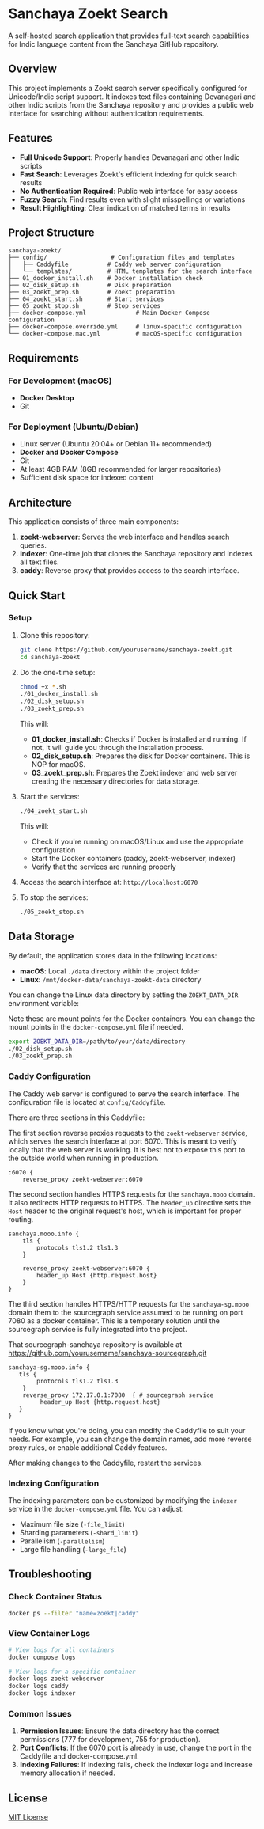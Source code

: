 # Sanchaya Zoekt Search

A self-hosted search application that provides full-text search capabilities for Indic language content from the Sanchaya GitHub repository.

## Overview

This project implements a Zoekt search server specifically configured for Unicode/Indic script support. It indexes text files containing Devanagari and other Indic scripts from the Sanchaya repository and provides a public web interface for searching without authentication requirements.

## Features

- **Full Unicode Support**: Properly handles Devanagari and other Indic scripts
- **Fast Search**: Leverages Zoekt's efficient indexing for quick search results
- **No Authentication Required**: Public web interface for easy access
- **Fuzzy Search**: Find results even with slight misspellings or variations
- **Result Highlighting**: Clear indication of matched terms in results

## Project Structure

```
sanchaya-zoekt/
├── config/                  # Configuration files and templates
│   ├── Caddyfile           # Caddy web server configuration
│   └── templates/          # HTML templates for the search interface
├── 01_docker_install.sh    # Docker installation check
├── 02_disk_setup.sh        # Disk preparation
├── 03_zoekt_prep.sh        # Zoekt preparation
├── 04_zoekt_start.sh       # Start services
├── 05_zoekt_stop.sh        # Stop services
├── docker-compose.yml              # Main Docker Compose configuration
├── docker-compose.override.yml     # linux-specific configuration
└── docker-compose.mac.yml          # macOS-specific configuration
```

## Requirements

### For Development (macOS)

- **Docker Desktop**
- Git

### For Deployment (Ubuntu/Debian)

- Linux server (Ubuntu 20.04+ or Debian 11+ recommended)
- **Docker and Docker Compose**
- Git
- At least 4GB RAM (8GB recommended for larger repositories)
- Sufficient disk space for indexed content

## Architecture

This application consists of three main components:

1. **zoekt-webserver**: Serves the web interface and handles search queries.
2. **indexer**: One-time job that clones the Sanchaya repository and indexes all text files.
3. **caddy**: Reverse proxy that provides access to the search interface.

## Quick Start

### Setup

1. Clone this repository:

   ```bash
   git clone https://github.com/yourusername/sanchaya-zoekt.git
   cd sanchaya-zoekt
   ```

2. Do the one-time setup:

   ```bash
   chmod +x *.sh
   ./01_docker_install.sh
   ./02_disk_setup.sh
   ./03_zoekt_prep.sh
   ```

   This will:

   - **01_docker_install.sh**: Checks if Docker is installed and running. If not, it will guide you through the installation process.
   - **02_disk_setup.sh**: Prepares the disk for Docker containers. This is NOP for macOS.
   - **03_zoekt_prep.sh**: Prepares the Zoekt indexer and web server creating the necessary directories for data storage.

3. Start the services:

   ```bash
   ./04_zoekt_start.sh
   ```

   This will:

   - Check if you're running on macOS/Linux and use the appropriate configuration
   - Start the Docker containers (caddy, zoekt-webserver, indexer)
   - Verify that the services are running properly

4. Access the search interface at: `http://localhost:6070`

5. To stop the services:

   ```bash
   ./05_zoekt_stop.sh
   ```

## Data Storage

By default, the application stores data in the following locations:

- **macOS**: Local `./data` directory within the project folder
- **Linux**: `/mnt/docker-data/sanchaya-zoekt-data` directory

You can change the Linux data directory by setting the `ZOEKT_DATA_DIR` environment variable:

Note these are mount points for the Docker containers. You can change the mount points in the `docker-compose.yml` file if needed.

```bash
export ZOEKT_DATA_DIR=/path/to/your/data/directory
./02_disk_setup.sh
./03_zoekt_prep.sh
```

### Caddy Configuration

The Caddy web server is configured to serve the search interface. The configuration file is located at `config/Caddyfile`.

There are three sections in this Caddyfile:

The first section reverse proxies requests to the `zoekt-webserver` service, which serves the search interface at port 6070.  This is meant to verify locally that the web server is working. It is best not to expose this port to the outside world when running in production.
```
:6070 {
    reverse_proxy zoekt-webserver:6070
```

The second section handles HTTPS requests for the `sanchaya.mooo` domain. It also redirects HTTP requests to HTTPS. The `header_up` directive sets the `Host` header to the original request's host, which is important for proper routing.
```
sanchaya.mooo.info {
    tls {
        protocols tls1.2 tls1.3
    }

    reverse_proxy zoekt-webserver:6070 {
        header_up Host {http.request.host}
    }
}
```

The third section handles HTTPS/HTTP requests for the `sanchaya-sg.mooo` domain them to the sourcegraph service assumed to be running on port 7080 as a docker container. This is a temporary solution until the sourcegraph service is fully integrated into the project.

That sourcegraph-sanchaya repository is available at https://github.com/yourusername/sanchaya-sourcegraph.git

```
sanchaya-sg.mooo.info {
   tls {
        protocols tls1.2 tls1.3
    }
    reverse_proxy 172.17.0.1:7080  { # sourcegraph service
         header_up Host {http.request.host}
   }
}
```

If you know what you're doing, you can modify the Caddyfile to suit your needs. For example, you can change the domain names, add more reverse proxy rules, or enable additional Caddy features.

After making changes to the Caddyfile, restart the services.

### Indexing Configuration

The indexing parameters can be customized by modifying the `indexer` service in the `docker-compose.yml` file. You can adjust:

- Maximum file size (`-file_limit`)
- Sharding parameters (`-shard_limit`)
- Parallelism (`-parallelism`)
- Large file handling (`-large_file`)

## Troubleshooting

### Check Container Status

```bash
docker ps --filter "name=zoekt|caddy"
```

### View Container Logs

```bash
# View logs for all containers
docker compose logs

# View logs for a specific container
docker logs zoekt-webserver
docker logs caddy
docker logs indexer
```

### Common Issues

1. **Permission Issues**: Ensure the data directory has the correct permissions (777 for development, 755 for production).
2. **Port Conflicts**: If the 6070 port is already in use, change the port in the Caddyfile and docker-compose.yml.
3. **Indexing Failures**: If indexing fails, check the indexer logs and increase memory allocation if needed.

## License

[MIT License](LICENSE)
